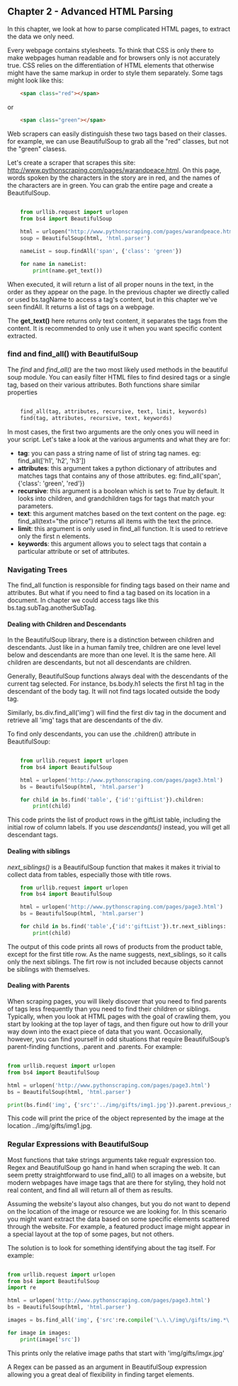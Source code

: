 ## Chapter 2 - Advanced HTML Parsing

In this chapter, we look at how to parse complicated HTML pages, to extract the data we only need.

Every webpage contains stylesheets. To think that CSS is only there to make webpages human readable and for browsers only is not accurately true. CSS relies on the differentiation of HTML elements that otherwise might have the same markup in order to style them separately. Some tags might look like this:
```html
    <span class="red"></span>
```

or 

```html
    <span class="green"></span>
```

Web scrapers can easily distinguish these two tags based on their classes. for example, we can use BeautifulSoup to grab all the "red" classes, but not the "green" clasess. 

Let's create a scraper that scrapes this site: http://www.pythonscraping.com/pages/warandpeace.html. On this page, words spoken by the characters in the story are in red, and the names of the characters are in green. You can grab the entire page and create a BeautifulSoup.

```python
    
    from urllib.request import urlopen
    from bs4 import BeautifulSoup

    html = urlopen("http://www.pythonscraping.com/pages/warandpeace.html")
    soup = BeautifulSoup(html, 'html.parser')

    nameList = soup.findAll('span', {'class': 'green'})

    for name in nameList:
        print(name.get_text())

```

When executed, it will return a list of all proper nouns in the text, in the order as they appear on the page. In the previous chapter we directly called or used bs.tagName to access a tag's content, but in this chapter we've seen findAll. It returns a list of tags on a webpage.

The **get_text()** here returns only text content, it separates the tags from the content. It is recommended to only use it when you want specific content extracted. 

### find and find_all() with BeautifulSoup

The *find* and *find_all()* are the two most likely used methods in the beautiful soup module. You can easily filter HTML files to find desired tags or a single tag, based on their various attributes. Both functions share similar properties

```python

    find_all(tag, attributes, recursive, text, limit, keywords)
    find(tag, attributes, recursive, text, keywords)
```

In most cases, the first two arguments are the only ones you will need in your script. Let's take a look at the various arguments and what they are for:
- **tag**: you can pass a string name of list of string tag names. eg: find_all(['h1', 'h2', 'h3'])
- **attributes**: this argument takes a python dictionary of attributes and matches tags that contains any of those attributes. eg: find_all('span', {'class': 'green', 'red'})
- **recursive**: this argument is a boolean which is set to *True* by default. It looks into children, and grandchildren tags for tags that match your parameters.
- **text**: this argument matches based on the text content on the page. eg: find_all(text="the prince") returns all items with the text the prince.
- **limit**: this argument is only used in find_all function. It is used to retrieve only the first n elements.
- **keywords**: this argument allows you to select tags that contain a particular attribute or set of attributes. 

### Navigating Trees

The find_all function is responsible for finding tags based on their name and attributes. But what if you need to find a tag based on its location in a document. In chapter we could access tags like this bs.tag.subTag.anotherSubTag. 


#### Dealing with Children and Descendants

In the BeautifulSoup library, there is a distinction between children and descendants. Just like in a human family tree, children are one level level below and descendants are more than one level. It is the same here. All children are descendants, but not all descendants are children. 

Generally, BeautifulSoup functions always deal with the descendants of the current tag selected. For instance, bs.body.h1 selects the first h1 tag in the descendant of the body tag. It will not find tags located outside the body tag. 

Similarly, bs.div.find_all('img') will find the first div tag in the document and retrieve all 'img' tags that are descendants of the div. 

To find only descendants, you can use the .children() attribute in BeautifulSoup:
```python

    from urllib.request import urlopen
    from bs4 import BeautifulSoup

    html = urlopen('http://www.pythonscraping.com/pages/page3.html')
    bs = BeautifulSoup(html, 'html.parser')

    for child in bs.find('table', {'id':'giftList'}).children:
        print(child)

```

This code prints the list of product rows in the giftList table, including the initial row of column labels. If you use *descendants()* instead, you will get all descendant tags.

#### Dealing with siblings

*next_siblings()* is a BeautifulSoup function that makes it makes it trivial to collect data from tables, especially those with title rows. 

```python 
    from urllib.request import urlopen
    from bs4 import BeautifulSoup

    html = urlopen('http://www.pythonscraping.com/pages/page3.html')
    bs = BeautifulSoup(html, 'html.parser')

    for child in bs.find('table',{'id':'giftList'}).tr.next_siblings:
        print(child)
```

The output of this code prints all rows of products from the product table, except for the first title row. As the name suggests, next_siblings, so it calls only the next siblings. The firt row is not included because objects cannot be siblings with themselves.


#### Dealing with Parents

When scraping pages, you will likely discover that you need to find parents of tags less frequently than you need to find their children or siblings. Typically, when you look at HTML pages with the goal of crawling them, you start by looking at the top layer of tags, and then figure out how to drill your way down into the exact piece of data that you want. Occasionally, however, you can find yourself in odd situations that require BeautifulSoup’s parent-finding functions, .parent and .parents. For example:

```python

from urllib.request import urlopen
from bs4 import BeautifulSoup

html = urlopen('http://www.pythonscraping.com/pages/page3.html')
bs = BeautifulSoup(html, 'html.parser')

print(bs.find('img', {'src':'../img/gifts/img1.jpg'}).parent.previous_sibling.get_text())
```

This code will print the price of the object represented by the image at the location ../img/gifts/img1.jpg.


### Regular Expressions with BeautifulSoup

Most functions that take strings arguments take regualr expression too. Regex and BeautifulSoup go hand in hand when scraping the web. It can seem pretty straightforward to use find_all() to all images on a website, but modern webpages have image tags that are there for styling, they hold not real content, and find all will return all of them as results. 

Assuming the website's layout also changes, but you do not want to depend on the location of the image or resource we are looking for. In this scenario you might want extract the data based on some specific elements scattered through the website. For example, a featured product image might appear in a special layout at the top of some pages, but not others. 

The solution is to look for something identifying about the tag itself. For example:

```python

from urllib.request import urlopen
from bs4 import BeautifulSoup
import re

html = urlopen('http://www.pythonscraping.com/pages/page3.html')
bs = BeautifulSoup(html, 'html.parser')

images = bs.find_all('img', {'src':re.compile('\.\.\/img\/gifts/img.*\.jpg')})

for image in images:
    print(image['src'])
```

This prints only the relative image paths that start with 'img/gifts/imgx.jpg'

A Regex can be passed as an argument in BeautifulSoup expression allowing you a great deal of flexibility in finding target elements. 









